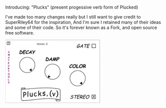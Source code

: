 Introducing: "Plucks" (present progessive verb form of Plucked)

I've made too many changes really but I still want to give credit to SuperRiley64 for the inspiration,
And I'm sure I retained many of their ideas and some of their code. So it's forever known as a Fork, and
open source free software.

<img width="302" alt="image" src="https://raw.githubusercontent.com/amateurtools/Plucks/refs/heads/main/PLUCKS_GUI.jpg" />

